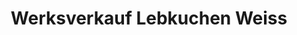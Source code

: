---
title: "Werksverkauf Lebkuchen Weiss"
url: /neu-ulm/werksverkauf-lebkuchen-weiss/
shop: Lebensmittel
---